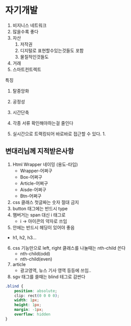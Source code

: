 # 자기개발

1.  비지니스 네트워크
   1. 많을수록 좋다
2. 자산
   1. 저작권
   2. 디지털로 표현할수있는것들도 포함
   3. 물질적인것들도
3. 거래
4. 스마트컨트렉트





특징

1.  탈중앙화
2. 공정성





1.  시간단축
   1. 각종 서류 확인해야하는걸 줄인다
   2.  실시간으로 트랙킹되어 바로바로 접근할 수 있다.
      1. 

## 변대리님께 지적받은사항

1. Html Wrapper 네이밍 \(용도-타입\)
   * Wrapper-어쩌구
   * Box-어쩌구
   * Article-어쩌구
   * Aisde-어쩌구
   * Btn-어쩌구
2. css 클래스 첫글짜는 숫자 절대 금지
3. button 태그에는 반드시 type
4. 햄버거는 span 대신 i 태그로
   * i -&gt; 아이콘의 약자로 쓰임
5.  안에는 반드시 헤딩이 있어야 좋음
   * h1, h2, h3...
6. css 기능만으로 left, right 클래스를 나눌때는 nth-child 쓴다
   * nth-child\(odd\)
   * nth-child\(even\)
7. article
   * 광고영역, 뉴스 기사 영역 등등에 쓰임..
8. sgv 태그를 쓸때는 blind 테그로 감싼다

```css
.blind {
    position: absolute;
    clip: rect(0 0 0 0);
    width: 1px;
    height: 1px;
    margin: -1px;
    overflow: hidden
}
```

